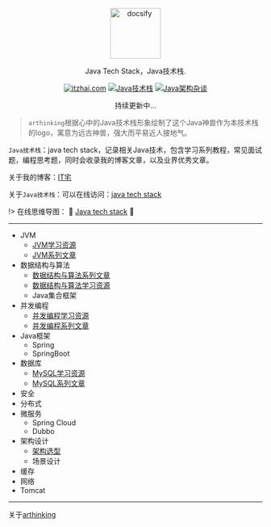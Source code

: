 <p align="center">
  <a href="https://www.itzhai.com/java-tech-stack/">
    <img alt="docsify" src="https://raw.githubusercontent.com/arthinking/java-tech-stack/master/assets/java_1.jpg" width = "100" height = "100" >
  </a>
</p>

<p align="center">
  Java Tech Stack，Java技术栈.
</p>

<p align="center">
  <a href="http://www.itzhai.com/"><img alt="itzhai.com" src="https://img.shields.io/badge/itzhai.com-IT%E5%AE%85-orange"></a>
  <a href="https://www.itzhai.com/java-tech-stack/"><img alt="Java技术栈" src="https://img.shields.io/badge/Java%20Tech%20Stack-Java%E6%8A%80%E6%9C%AF%E6%A0%88-blue"></a>
  <a href="https://github.com/arthinking/java-tech-stack/blob/master/arthinking.md"><img alt="Java架构杂谈" src="https://img.shields.io/badge/itread-Java%E6%9E%B6%E6%9E%84%E6%9D%82%E8%B0%88-lightgrey"></a>
</p>

<p align="center">持续更新中...</p>

> `arthinking`根据心中的Java技术栈形象绘制了这个Java神兽作为本技术栈的logo，寓意为远古神兽，强大而平易近人接地气。

`Java技术栈`：java tech stack，记录相关Java技术，包含学习系列教程，常见面试题，编程思考题，同时会收录我的博客文章，以及业界优秀文章。

关于我的博客：[IT宅](https://www.itzhai.com/)

关于`Java技术栈`：可以在线访问：[java tech stack](https://www.itzhai.com/java-tech-stack/)

!> 在线思维导图：  :racehorse: [Java tech stack](https://mubu.com/doc/dA46fUddPw)​ :racehorse:  

---

- JVM
  - [JVM学习资源](jvm/jvm-learning-resources.md)
  - [JVM系列文章](jvm/jvm-learning-manual.md)
- 数据结构与算法
  - [数据结构与算法系列文章](data-structures-algorithms/articles.md)
  - [数据结构与算法学习资源](data-structures-algorithms/learning-resources.md)
  - Java集合框架
- 并发编程
  - [并发编程学习资源](cpj/cpj-learning-resources.md)
  - [并发编程系列文章](cpj/java-concurrency-articles.md)
- Java框架
  - Spring
  - SpringBoot
- 数据库
  - [MySQL学习资源](database/mysql-learning-resources.md)
  - [MySQL系列文章](database/mysql-articles.md)
- 安全
- 分布式
- 微服务
  - Spring Cloud
  - Dubbo
- 架构设计
  - [架构选型](architecture/architecture-selection.md)
  - 场景设计
- 缓存
- 网络
- Tomcat

---

关于[arthinking](arthinking.md)
